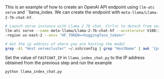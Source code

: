 This is an example of how to create an OpenAI API endpoint using `llm-atc serve` and ``llama_index. We can create the endpoint with `meta-llama/Llama-2-7b-chat-hf`.

```bash
# Launch serve instance with Llama 2 7b chat, Ctrl+c to detach from server logs endpoint is setup.
llm-atc serve --name meta-llama/Llama-2-7b-chat-hf --accelerator V100:1 -c servecluster --cloud aws -
-region us-east-2 --envs "HF_TOKEN=<huggingface_token>"

# Get the ip address of where you are hosting the model
grep -A1 "Host servecluster" ~/.ssh/config | grep "HostName" | awk '{print $2}'
```

Set the value of `FASTCHAT_IP` in `llama_index_chat.py` to the IP address obtained from the previous step and run the example

```bash
python llama_index_chat.py
```
